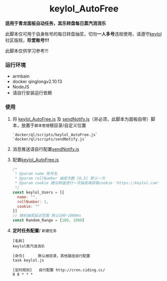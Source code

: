 <h1 align="center">
keylol_AutoFree
</h1>

**适用于青龙面板自动任务，其乐转盘每日蒸汽消消乐**

此脚本仅可用于自身账号的每日转盘抽奖，切勿**一人多号**违规使用，请遵守[keylol](https://keylol.com/) 社区版规，**珍爱账号!!!**

此脚本仅供学习参考!!!



### 运行环境

- armbain
- docker qinglongv2.10.13
- NodeJS
- 请自行安装运行依赖 



### **使用**

1. 将 [keylol_AutoFree.js](https://github.com/wsz987/keylol_AutoFree/blob/main/keylol_AutoFree.js) 及 [sendNotify.js](https://github.com/wsz987/keylol_AutoFree/blob/main/sendNotify.js)（非必须，此脚本为面板自带）脚本，放置于`脚本管理`根目录/自定义位置

    ```
    `docker/ql/scripts/keylol_AutoFree.js`
    `docker/ql/scripts/sendNotify.js`
    ```

2. 消息推送请自行配置[sendNotify.js](https://github.com/wsz987/keylol_AutoFree/blob/main/sendNotify.js)

3. 配置[keylol_AutoFree.js](https://github.com/wsz987/keylol_AutoFree/blob/main/keylol_AutoFree.js)

   ```javascript
   /*
    * @param name 账号名
    * @param rollNumber 抽奖次数 [0,3] 默认一次
    * @param cookie 建议转盘进行一次抽奖再获取cookie 'https://keylol.com'
    */
   const keylol_Users = [{
     name: "",
     rollNumber: 1,
     cookie: ""
   }]
   // 随机抽奖延迟范围 默认100~1000ms
   const Random_Range = [100, 1000]
   ```

4. **定时任务配置**/ `新建任务`  

    ```
    [名称]
    keylol蒸汽消消乐
    
    [命令]      默认根目录，其他路径自行配置
    task keylol.js    
    
    [定时规则]   自行配置 http://cron.ciding.cc/
    8 8 * * *   
    ```


